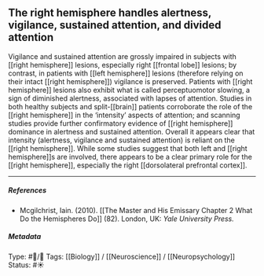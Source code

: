 ## The right hemisphere handles alertness, vigilance, sustained attention, and divided attention # 

Vigilance and sustained attention are grossly impaired in subjects with [[right hemisphere]] lesions, especially right [[frontal lobe]] lesions; by contrast, in patients with [[left hemisphere]] lesions (therefore relying on their intact [[right hemisphere]]) vigilance is preserved. Patients with [[right hemisphere]] lesions also exhibit what is called perceptuomotor slowing, a sign of diminished alertness, associated with lapses of attention. Studies in both healthy subjects and split-[[brain]] patients corroborate the role of the [[right hemisphere]] in the ‘intensity’ aspects of attention; and scanning studies provide further confirmatory evidence of [[right hemisphere]] dominance in alertness and sustained attention. Overall it appears clear that intensity (alertness, vigilance and sustained attention) is reliant on the [[right hemisphere]]. While some studies suggest that both left and [[right hemisphere]]s are involved, there appears to be a clear primary role for the [[right hemisphere]], especially the right [[dorsolateral prefrontal cortex]].

___

##### References

- Mcgilchrist, Iain. (2010). [[The Master and His Emissary Chapter 2 What Do the Hemispheres Do]] (82). London, UK: _Yale University Press._

##### Metadata

Type: #🔵/🔵 
Tags: [[Biology]] / [[Neuroscience]] / [[Neuropsychology]] 
Status: #☀️ 
